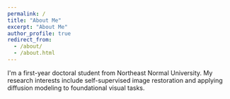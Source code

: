 ```yaml
---
permalink: /
title: "About Me"
excerpt: "About Me"
author_profile: true
redirect_from: 
  - /about/
  - /about.html
---
```


I'm a first-year doctoral student from Northeast Normal University. My research interests include self-supervised image restoration and applying diffusion modeling to foundational visual tasks.

